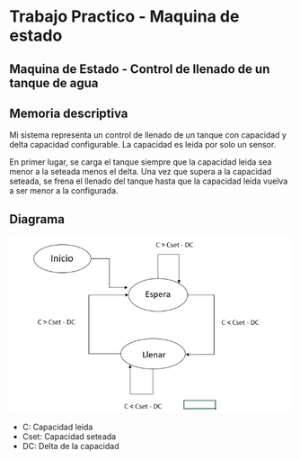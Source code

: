 # Trabajo Practico - Maquina de estado
## Maquina de Estado - Control de llenado de un tanque de agua 


## Memoria descriptiva

Mi sistema representa un control de llenado de un tanque con capacidad y delta capacidad configurable. La capacidad es leida por solo un sensor. 

En primer lugar, se carga el tanque siempre que la capacidad leida sea menor a la seteada menos el delta. Una vez que supera a la capacidad seteada, se frena el llenado del tanque hasta que la capacidad leida vuelva a ser menor a la configurada. 

## Diagrama 

![./imagenes/DiagramaCTanque.png](https://github.com/Matias-Netto/Trabajo-Practico---Maquina-de-estado---/blob/master/Imagenes/DiagramaCTanque.jpg)

- C: Capacidad leida
- Cset: Capacidad seteada 
- DC: Delta de la capacidad  


